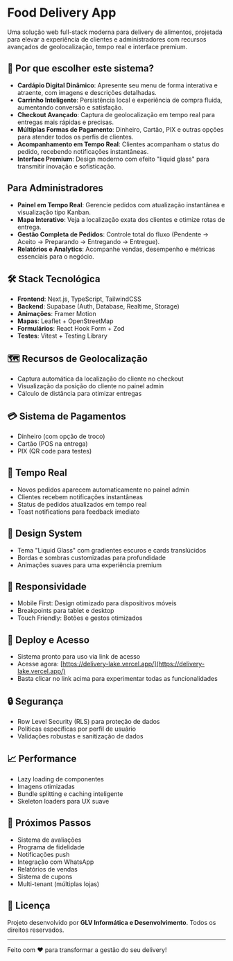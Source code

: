 # Food Delivery App

Uma solução web full-stack moderna para delivery de alimentos, projetada para elevar a experiência de clientes e administradores com recursos avançados de geolocalização, tempo real e interface premium.

## 🚀 Por que escolher este sistema?

- **Cardápio Digital Dinâmico**: Apresente seu menu de forma interativa e atraente, com imagens e descrições detalhadas.
- **Carrinho Inteligente**: Persistência local e experiência de compra fluida, aumentando conversão e satisfação.
- **Checkout Avançado**: Captura de geolocalização em tempo real para entregas mais rápidas e precisas.
- **Múltiplas Formas de Pagamento**: Dinheiro, Cartão, PIX e outras opções para atender todos os perfis de clientes.
- **Acompanhamento em Tempo Real**: Clientes acompanham o status do pedido, recebendo notificações instantâneas.
- **Interface Premium**: Design moderno com efeito "liquid glass" para transmitir inovação e sofisticação.

## Para Administradores

- **Painel em Tempo Real**: Gerencie pedidos com atualização instantânea e visualização tipo Kanban.
- **Mapa Interativo**: Veja a localização exata dos clientes e otimize rotas de entrega.
- **Gestão Completa de Pedidos**: Controle total do fluxo (Pendente → Aceito → Preparando → Entregando → Entregue).
- **Relatórios e Analytics**: Acompanhe vendas, desempenho e métricas essenciais para o negócio.

## 🛠️ Stack Tecnológica

- **Frontend**: Next.js, TypeScript, TailwindCSS
- **Backend**: Supabase (Auth, Database, Realtime, Storage)
- **Animações**: Framer Motion
- **Mapas**: Leaflet + OpenStreetMap
- **Formulários**: React Hook Form + Zod
- **Testes**: Vitest + Testing Library

## 🗺️ Recursos de Geolocalização

- Captura automática da localização do cliente no checkout
- Visualização da posição do cliente no painel admin
- Cálculo de distância para otimizar entregas

## 💳 Sistema de Pagamentos

- Dinheiro (com opção de troco)
- Cartão (POS na entrega)
- PIX (QR code para testes)

## 🔄 Tempo Real

- Novos pedidos aparecem automaticamente no painel admin
- Clientes recebem notificações instantâneas
- Status de pedidos atualizados em tempo real
- Toast notifications para feedback imediato

## 🎨 Design System

- Tema "Liquid Glass" com gradientes escuros e cards translúcidos
- Bordas e sombras customizadas para profundidade
- Animações suaves para uma experiência premium

## 📱 Responsividade

- Mobile First: Design otimizado para dispositivos móveis
- Breakpoints para tablet e desktop
- Touch Friendly: Botões e gestos otimizados

## 🚀 Deploy e Acesso

- Sistema pronto para uso via link de acesso
- Acesse agora: [https://delivery-lake.vercel.app/](https://delivery-lake.vercel.app/)
- Basta clicar no link acima para experimentar todas as funcionalidades

## 🔒 Segurança

- Row Level Security (RLS) para proteção de dados
- Políticas específicas por perfil de usuário
- Validações robustas e sanitização de dados

## 📈 Performance

- Lazy loading de componentes
- Imagens otimizadas
- Bundle splitting e caching inteligente
- Skeleton loaders para UX suave

## 🎯 Próximos Passos

- Sistema de avaliações
- Programa de fidelidade
- Notificações push
- Integração com WhatsApp
- Relatórios de vendas
- Sistema de cupons
- Multi-tenant (múltiplas lojas)

## 📄 Licença

Projeto desenvolvido por **GLV Informática e Desenvolvimento**. Todos os direitos reservados.

---

Feito com ❤️ para transformar a gestão do seu delivery!
